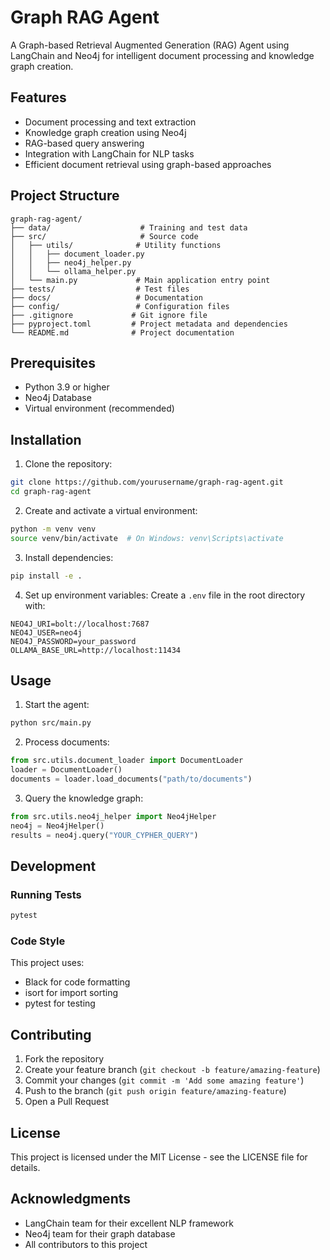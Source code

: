 # Graph RAG Agent

A Graph-based Retrieval Augmented Generation (RAG) Agent using LangChain and Neo4j for intelligent document processing and knowledge graph creation.

## Features

- Document processing and text extraction
- Knowledge graph creation using Neo4j
- RAG-based query answering
- Integration with LangChain for NLP tasks
- Efficient document retrieval using graph-based approaches

## Project Structure

```
graph-rag-agent/
├── data/                    # Training and test data
├── src/                     # Source code
│   ├── utils/              # Utility functions
│   │   ├── document_loader.py
│   │   ├── neo4j_helper.py
│   │   └── ollama_helper.py
│   └── main.py             # Main application entry point
├── tests/                  # Test files
├── docs/                   # Documentation
├── config/                 # Configuration files
├── .gitignore             # Git ignore file
├── pyproject.toml         # Project metadata and dependencies
└── README.md              # Project documentation
```

## Prerequisites

- Python 3.9 or higher
- Neo4j Database
- Virtual environment (recommended)

## Installation

1. Clone the repository:
```bash
git clone https://github.com/yourusername/graph-rag-agent.git
cd graph-rag-agent
```

2. Create and activate a virtual environment:
```bash
python -m venv venv
source venv/bin/activate  # On Windows: venv\Scripts\activate
```

3. Install dependencies:
```bash
pip install -e .
```

4. Set up environment variables:
Create a `.env` file in the root directory with:
```env
NEO4J_URI=bolt://localhost:7687
NEO4J_USER=neo4j
NEO4J_PASSWORD=your_password
OLLAMA_BASE_URL=http://localhost:11434
```

## Usage

1. Start the agent:
```bash
python src/main.py
```

2. Process documents:
```python
from src.utils.document_loader import DocumentLoader
loader = DocumentLoader()
documents = loader.load_documents("path/to/documents")
```

3. Query the knowledge graph:
```python
from src.utils.neo4j_helper import Neo4jHelper
neo4j = Neo4jHelper()
results = neo4j.query("YOUR_CYPHER_QUERY")
```

## Development

### Running Tests
```bash
pytest
```

### Code Style
This project uses:
- Black for code formatting
- isort for import sorting
- pytest for testing

## Contributing

1. Fork the repository
2. Create your feature branch (`git checkout -b feature/amazing-feature`)
3. Commit your changes (`git commit -m 'Add some amazing feature'`)
4. Push to the branch (`git push origin feature/amazing-feature`)
5. Open a Pull Request

## License

This project is licensed under the MIT License - see the LICENSE file for details.

## Acknowledgments

- LangChain team for their excellent NLP framework
- Neo4j team for their graph database
- All contributors to this project